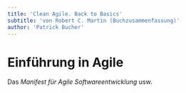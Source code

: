 ```yaml
---
title: 'Clean Agile. Back to Basics'
subtitle: 'von Robert C. Martin (Buchzusammenfassung)'
author: 'Patrick Bucher'
---
```


# Einführung in Agile

Das _Manifest für Agile Softwareentwicklung_ usw.
